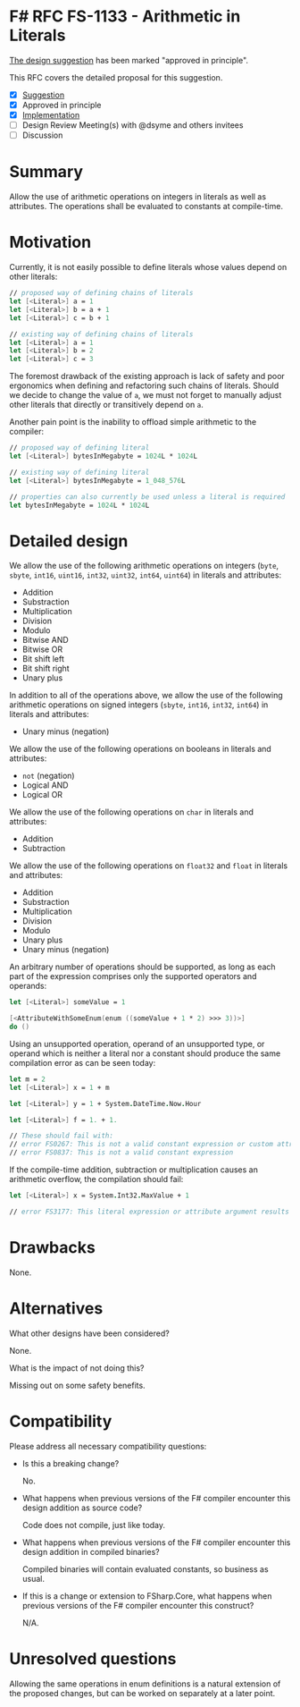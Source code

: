 # F# RFC FS-1133 - Arithmetic in Literals

[The design suggestion](https://github.com/fsharp/fslang-suggestions/issues/539) has been marked "approved in principle".

This RFC covers the detailed proposal for this suggestion.

- [x] [Suggestion](https://github.com/fsharp/fslang-suggestions/issues/539)
- [x] Approved in principle
- [x] [Implementation](https://github.com/dotnet/fsharp/pull/14370)
- [ ] Design Review Meeting(s) with @dsyme and others invitees
- [ ] Discussion

# Summary

Allow the use of arithmetic operations on integers in literals as well as attributes. The operations shall be evaluated to constants at compile-time.

# Motivation

Currently, it is not easily possible to define literals whose values depend on other literals:

```fsharp
// proposed way of defining chains of literals
let [<Literal>] a = 1
let [<Literal>] b = a + 1
let [<Literal>] c = b + 1

// existing way of defining chains of literals
let [<Literal>] a = 1
let [<Literal>] b = 2
let [<Literal>] c = 3
```

The foremost drawback of the existing approach is lack of safety and poor ergonomics when defining and refactoring such chains of literals. Should we decide to change the value of `a`, we must not forget to manually adjust other literals that directly or transitively depend on `a`.

Another pain point is the inability to offload simple arithmetic to the compiler:

```fsharp
// proposed way of defining literal
let [<Literal>] bytesInMegabyte = 1024L * 1024L

// existing way of defining literal
let [<Literal>] bytesInMegabyte = 1_048_576L

// properties can also currently be used unless a literal is required
let bytesInMegabyte = 1024L * 1024L
```

# Detailed design

We allow the use of the following arithmetic operations on integers (`byte`, `sbyte`, `int16`, `uint16`, `int32`, `uint32`, `int64`, `uint64`) in literals and attributes:

- Addition
- Substraction
- Multiplication
- Division
- Modulo
- Bitwise AND
- Bitwise OR
- Bit shift left
- Bit shift right
- Unary plus

In addition to all of the operations above, we allow the use of the following arithmetic operations on signed integers (`sbyte`, `int16`, `int32`, `int64`) in literals and attributes:

- Unary minus (negation)

We allow the use of the following operations on booleans in literals and attributes:

- `not` (negation)
- Logical AND
- Logical OR

We allow the use of the following operations on `char` in literals and attributes:

- Addition
- Subtraction

We allow the use of the following operations on `float32` and `float` in literals and attributes:

- Addition
- Substraction
- Multiplication
- Division
- Modulo
- Unary plus
- Unary minus (negation)

An arbitrary number of operations should be supported, as long as each part of the expression comprises only the supported operators and operands:

```fsharp
let [<Literal>] someValue = 1

[<AttributeWithSomeEnum(enum ((someValue + 1 * 2) >>> 3))>]
do ()
```

Using an unsupported operation, operand of an unsupported type, or operand which is neither a literal nor a constant should produce the same compilation error as can be seen today:

```fsharp
let m = 2
let [<Literal>] x = 1 + m

let [<Literal>] y = 1 + System.DateTime.Now.Hour

let [<Literal>] f = 1. + 1.

// These should fail with:
// error FS0267: This is not a valid constant expression or custom attribute value
// error FS0837: This is not a valid constant expression
```

If the compile-time addition, subtraction or multiplication causes an arithmetic overflow, the compilation should fail:

```fsharp
let [<Literal>] x = System.Int32.MaxValue + 1

// error FS3177: This literal expression or attribute argument results in an arithmetic overflow.
```

# Drawbacks

None.

# Alternatives

What other designs have been considered?

None.

What is the impact of not doing this?

Missing out on some safety benefits.

# Compatibility

Please address all necessary compatibility questions:

* Is this a breaking change?

  No.

* What happens when previous versions of the F# compiler encounter this design addition as source code?

  Code does not compile, just like today.

* What happens when previous versions of the F# compiler encounter this design addition in compiled binaries?

  Compiled binaries will contain evaluated constants, so business as usual.

* If this is a change or extension to FSharp.Core, what happens when previous versions of the F# compiler encounter this construct?

  N/A.

# Unresolved questions

Allowing the same operations in enum definitions is a natural extension of the proposed changes, but can be worked on separately at a later point.
